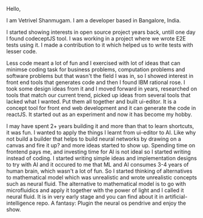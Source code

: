 
Hello,

I am Vetrivel Shanmugam. I am a developer based in Bangalore, India.

I started showing interests in open source project years back, untill one day I found codeceptJS tool. I was working in a project where we wrote E2E tests using it. I made a contribution to it which helped us to write tests with lesser code. 

Less code meant a lot of fun and I exercised with lot of ideas that can minimse coding task for business problems, computation problems and software problems but that wasn't the field I was in, so I showed interest in front end tools that generates code and then I found IBM rational rose. I took some design ideas from it and I moved forward in years, researched on tools that match our current trend, picked up ideas from several tools that lacked what I wanted. Put them all together and built ui-editor. It is a concept tool for front end web development and it can generate the code in reactJS. It started out as an experiment and now it has become my hobby.

I may have spent 2+ years building it and more than that to learn shortcuts, it was fun. I wanted to apply the things I learnt from ui-editor to AI. Like why not build a builder that helps to build neural networks by drawing on a canvas and fire it up? and more ideas started to show up. Spending time on frontend pays me, and investing time for AI is not ideal so I started writing instead of coding. I started writing simple ideas and implementation designs to try with AI and it occured to me that ML and AI consumes 3-4 years of human brain, which wasn't a lot of fun. So I started thinking of alternatives to mathematical model which was unrealistic and wrote unrealistic concepts such as neural fluid. The alternative to mathematical model is to go with microfluidics and apply it together with the power of light and I called it neural fluid. It is in very early stage and you can find about it in artificial-intelligence repo.  A fantasy: Plugin the neural os pendrive and enjoy the show.

